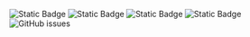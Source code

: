 ![Static Badge](https://img.shields.io/badge/blacklists-60-000000) ![Static Badge](https://img.shields.io/badge/blacklisted-2839252-cc0000) ![Static Badge](https://img.shields.io/badge/whitelisted-2242-00CC00) ![Static Badge](https://img.shields.io/badge/streaming_blacklist-28106-000000) ![GitHub issues](https://img.shields.io/github/issues/fabriziosalmi/blacklists)
